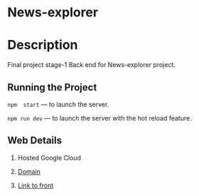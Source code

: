 # News-explorer  
  
  
# Description  
Final project stage-1 Back end for News-explorer project. 

## Running the Project  
  
`npm  start` — to launch the server.  
  
`npm run dev` — to launch the server with the hot reload feature.  

## Web Details

1. Hosted Google Cloud

2. [Domain](https://api.gal.buzaglo.students.nomoreparties.sbs)

3. [ Link to front](https://github.com/gal717358/news-explorer-frontend)
